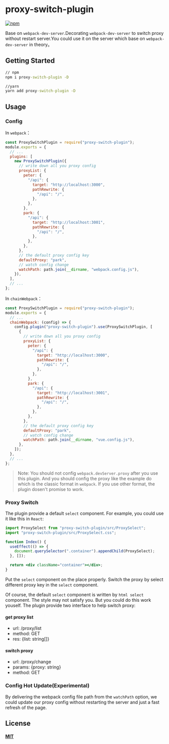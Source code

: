 # proxy-switch-plugin

[![npm][npm]][npm-url]

Base on `webpack-dev-server`.Decorating `webpack-dev-server` to switch proxy without restart server.You could use it on the server which base on `webpack-dev-server` in theory。

## Getting Started

```cmd
// npm
npm i proxy-switch-plugin -D

//yarn
yarn add proxy-switch-plugin -D
```

## Usage

### Config

In `webpack`：

```javascript
const ProxySwitchPlugin = require("proxy-switch-plugin");
module.exports = {
  // ...
  plugins: [
    new ProxySwitchPlugin({
      // write down all you proxy config
      proxyList: {
        peter: {
          "/api": {
            target: "http://localhost:3000",
            pathRewrite: {
              "/api": "/",
            },
          },
        },
        park: {
          "/api": {
            target: "http://localhost:3001",
            pathRewrite: {
              "/api": "/",
            },
          },
        },
      },
      // the default proxy config key
      defaultProxy: "park",
      // watch config change
      watchPath: path.join(__dirname, "webpack.config.js"),
    }),
  ],
  // ...
};
```

In `chainWebpack`：

```javascript
const ProxySwitchPlugin = require("proxy-switch-plugin");
module.exports = {
  // ...
  chainWebpack: (config) => {
    config.plugin("proxy-switch-plugin").use(ProxySwitchPlugin, [
      {
        // write down all you proxy config
        proxyList: {
          peter: {
            "/api": {
              target: "http://localhost:3000",
              pathRewrite: {
                "/api": "/",
              },
            },
          },
          park: {
            "/api": {
              target: "http://localhost:3001",
              pathRewrite: {
                "/api": "/",
              },
            },
          },
        },
        // the default proxy config key
        defaultProxy: "park",
        // watch config change
        watchPath: path.join(__dirname, "vue.config.js"),
      },
    ]);
  },
  // ...
};
```

> Note: You should not config `webpack.devServer.proxy` after you use this plugin. And you should config the proxy like the example do which is the classic format in `webpack`. If you use other format, the plugin dosen't promise to work.

### Proxy Switch

The plugin provide a default `select` component. For example, you could use it like this in `React`:

```jsx
import ProxySelect from "proxy-switch-plugin/src/ProxySelect";
import "proxy-switch-plugin/src/ProxySelect.css";

function Index() {
  useEffect(() => {
    document.querySelector(".container").appendChild(ProxySelect);
  }, []);

  return <div className="container"></div>;
}
```

Put the `select` component on the place properly. Switch the proxy by select different proxy key in the `select` component.

Of course, the default `select` component is written by `html select` component. The style may not satisfy you. But you could do this work youself. The plugin provide two interface to help switch proxy:

#### get proxy list

- url: /proxy/list
- method: GET
- res: {list: string[]}

#### switch proxy

- url: /proxy/change
- params: {proxy: string}
- method: GET

### Config Hot Update(Experimental)

By delivering the webpack config file path from the `watchPath` option, we could update our proxy config without restarting the server and just a fast refresh of the page.

## License

#### [MIT](./LICENSE)

[npm]: https://img.shields.io/npm/v/proxy-switch-plugin.svg
[npm-url]: https://www.npmjs.com/package/proxy-switch-plugin
